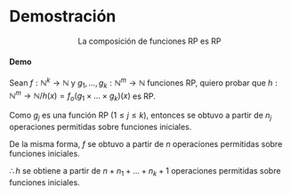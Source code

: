# Demostración

$$
\text{La composición de funciones RP  es RP}
$$

#### Demo

Sean $f:\mathbb{N}^k\rightarrow\mathbb{N}$ y $g_1,\dots,g_k:\mathbb{N}^m\rightarrow\mathbb{N}$ funciones RP, quiero probar que $h:\mathbb{N}^m\rightarrow\mathbb{N}/h(x)=f_o(g_1\times\dots\times g_k)(x)$ es RP.

Como $g_j$ es una función RP ($1\le j\le k$), entonces se obtuvo a partir de $n_j$ operaciones permitidas sobre funciones iniciales.

De la misma forma, $f$ se obtuvo a partir de $n$ operaciones permitidas sobre funciones iniciales.

$\therefore h$ se obtiene a partir de $n + n_1+\dots+n_k+1$ operaciones permitidas sobre funciones iniciales. 